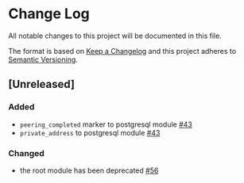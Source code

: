# Change Log

All notable changes to this project will be documented in this file.

The format is based on [Keep a Changelog](http://keepachangelog.com/) and this
project adheres to [Semantic Versioning](http://semver.org/).

## [Unreleased]

### Added

- `peering_completed` marker to postgresql module [#43]
- `private_address` to postgresql module [#43]

### Changed

- the root module has been deprecated [#56]

[#56]: https://github.com/terraform-google-modules/terraform-google-sql-db/pull/56
[#43]: https://github.com/terraform-google-modules/terraform-google-sql-db/pull/43
